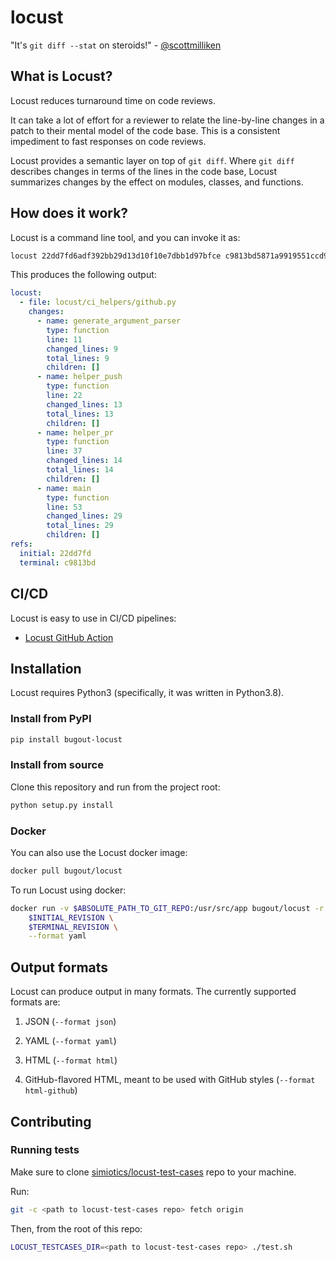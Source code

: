 # locust

"It's `git diff --stat` on steroids!" - [@scottmilliken](https://gitlab.com/scottmilliken)

## What is Locust?

Locust reduces turnaround time on code reviews.

It can take a lot of effort for a reviewer to relate the line-by-line changes in a patch to
their mental model of the code base. This is a consistent impediment to fast responses on code
reviews.

Locust provides a semantic layer on top of `git diff`. Where `git diff` describes changes in terms
of the lines in the code base, Locust summarizes changes by the effect on modules, classes, and
functions.

## How does it work?

Locust is a command line tool, and you can invoke it as:

```bash
locust 22dd7fd6adf392bb29d13d10f10e7dbb1d97bfce c9813bd5871a9919551ccd917712135c40367c5c --format yaml
```

This produces the following output:

```yaml
locust:
  - file: locust/ci_helpers/github.py
    changes:
      - name: generate_argument_parser
        type: function
        line: 11
        changed_lines: 9
        total_lines: 9
        children: []
      - name: helper_push
        type: function
        line: 22
        changed_lines: 13
        total_lines: 13
        children: []
      - name: helper_pr
        type: function
        line: 37
        changed_lines: 14
        total_lines: 14
        children: []
      - name: main
        type: function
        line: 53
        changed_lines: 29
        total_lines: 29
        children: []
refs:
  initial: 22dd7fd
  terminal: c9813bd
```

## CI/CD

Locust is easy to use in CI/CD pipelines:

- [Locust GitHub Action](https://github.com/simiotics/locust-action)

## Installation

Locust requires Python3 (specifically, it was written in Python3.8).

### Install from PyPI

```bash
pip install bugout-locust
```

### Install from source

Clone this repository and run from the project root:

```bash
python setup.py install
```

### Docker

You can also use the Locust docker image:

```bash
docker pull bugout/locust
```

To run Locust using docker:

```bash
docker run -v $ABSOLUTE_PATH_TO_GIT_REPO:/usr/src/app bugout/locust -r /usr/src/app \
    $INITIAL_REVISION \
    $TERMINAL_REVISION \
    --format yaml
```

## Output formats

Locust can produce output in many formats. The currently supported formats are:

1. JSON (`--format json`)

2. YAML (`--format yaml`)

3. HTML (`--format html`)

4. GitHub-flavored HTML, meant to be used with GitHub styles (`--format html-github`)

## Contributing

### Running tests

Make sure to clone [simiotics/locust-test-cases](https://github.com/simiotics/locust-test-cases)
repo to your machine.

Run:

```bash
git -c <path to locust-test-cases repo> fetch origin
```

Then, from the root of this repo:

```bash
LOCUST_TESTCASES_DIR=<path to locust-test-cases repo> ./test.sh
```
